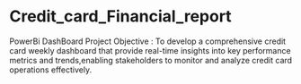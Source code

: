 # Credit_card_Financial_report
PowerBi DashBoard
Project Objective : To develop a comprehensive credit card weekly dashboard that provide real-time insights into key performance metrics and trends,enabling stakeholders to monitor and analyze credit card operations effectively.

